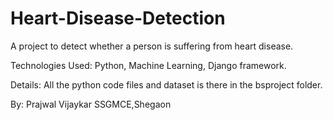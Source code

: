 # Heart-Disease-Detection
A project to detect whether a person is suffering from heart disease.

Technologies Used: Python, Machine Learning, Django framework.

Details: All the python code files and dataset is there in the bsproject folder.

By:
Prajwal Vijaykar
SSGMCE,Shegaon
